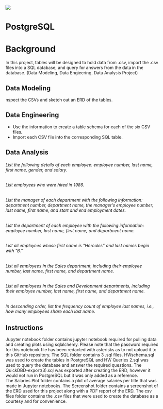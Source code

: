 ![](https://www.bing.com/th?id=OIP.lZrXmWJRDLqIImJThs5LrwHaDZ&w=300&h=137&c=7&o=5&pid=1.7)
# PostgreSQL
# Background
In this project, tables will be designed to hold data from .csv, import the .csv files into a SQL database, and query for answers from the data in the database. (Data Modeling, Data Engieering, Data Analysis Project)

## Data Modeling
nspect the CSVs and sketch out an ERD of the tables. 

## Data Engineering
  * Use the information to create a table schema for each of the six CSV files.
  * Import each CSV file into the corresponding SQL table.


## Data Analysis

###### List the following details of each employee: employee number, last name, first name, gender, and salary.
###### List employees who were hired in 1986.
###### List the manager of each department with the following information: department number, department name, the manager's employee number, last name, first name, and start and end employment dates.
###### List the department of each employee with the following information: employee number, last name, first name, and department name.
###### List all employees whose first name is "Hercules" and last names begin with "B."
###### List all employees in the Sales department, including their employee number, last name, first name, and department name.
###### List all employees in the Sales and Development departments, including their employee number, last name, first name, and department name.
###### In descending order, list the frequency count of employee last names, i.e., how many employees share each last name.


## Instructions
Jupyter notebook folder contains jupyter notebook required for pulling data and creating plots using sqlalchemy. Please note that the password required for this notebook file has been redacted with asterisks as to not upload it to this GitHub repository.
The SQL folder contains 3 .sql files.  HWschema.sql was used to create the tables in PostgreSQL and HW Queries 2.sql was used to query the database and answer the required questions.  The QuickDBD-export(3).sql was exported after creating the ERD; however it would not run in PostgreSQL but it was only added as a reference.  
The Salaries Plot folder contains a plot of average salaries per title that was made in Jupyter notebooks.
The Screenshot folder contains a screenshot of the ERD used for this project along with a PDF report of the ERD.
The csv files folder contains the .csv files that were used to create the database as a courtesy and for convenience. 
